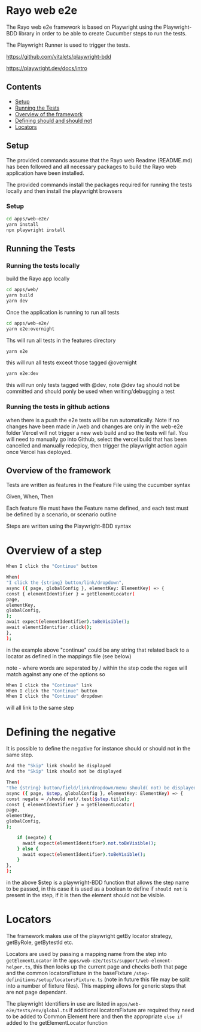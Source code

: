 # Rayo web e2e

The Rayo web e2e framework is based on Playwright using the Playwright-BDD library in order to be able to create
Cucumber steps to run the tests.

The Playwright Runner is used to trigger the tests.

https://github.com/vitalets/playwright-bdd

https://playwright.dev/docs/intro

## Contents

- [Setup](#setup)
- [Running the Tests](#running-the-tests)
- [Overview of the framework ](#overview-of-the-framework)
- [Defining should and should not](#defining-the-negative)
- [Locators](#locators)

## Setup

The provided commands assume that the Rayo web Readme (README.md) has been followed and all necessary packages to build the Rayo web
application have been installed.

The provided commands install the packages required for running the tests locally and then install the playwright
browsers

### Setup

```sh
cd apps/web-e2e/
yarn install
npx playwright install
```

## Running the Tests

### Running the tests locally

build the Rayo app locally

```sh
cd apps/web/
yarn build
yarn dev
```

Once the application is running to run all tests

```sh
cd apps/web-e2e/
yarn e2e:overnight
```

Ths will run all tests in the features directory

```sh
yarn e2e
```

this will run all tests exceot those tagged @overnight

```sh
yarn e2e:dev
```

this will run only tests tagged with @dev, note @dev tag should not be committed and should ponly be used when
writing/debugging a test

### Running the tests in github actions

when there is a push the e2e tests will be run automatically. Note if no changes have been made in /web
and changes are only in the web-e2e folder Vercel will not trigger a new web build and so the tests will fail. You will
need to manually go into Github, select the vercel build that has been cancelled and manually redeploy, then trigger
the playwright action again once Vercel has deployed.

## Overview of the framework

Tests are written as features in the Feature File using the cucumber syntax

Given, When, Then

Each feature file must have the Feature name defined, and each test must be defined by a scenario, or scenario outline

Steps are written using the Playwright-BDD syntax

# Overview of a step

```sh
When I click the "Continue" button
```

```sh
When(
"I click the {string} button/link/dropdown",
async ({ page, globalConfig }, elementKey: ElementKey) => {
const { elementIdentifier } = getElementLocator(
page,
elementKey,
globalConfig,
);
await expect(elementIdentifier).toBeVisible();
await elementIdentifier.click();
},
);
```

in the example above "continue" could be any string that related back to a locator as defined in the mappings file (see below)

note - where words are seperated by / within the step code the regex will match against any one of the options
so

```sh
When I click the "Continue" link
When I click the "Continue" button
When I click the "Continue" dropdown
```

will all link to the same step

# Defining the negative

It is possible to define the negative for instance should or should not in the same step.

```sh
And the "Skip" link should be displayed
And the "Skip" link should not be displayed
```

```sh
Then(
"the {string} button/field/link/dropdown/menu should( not) be displayed",
async ({ page, $step, globalConfig }, elementKey: ElementKey) => {
const negate = /should not/.test($step.title);
const { elementIdentifier } = getElementLocator(
page,
elementKey,
globalConfig,
);

    if (negate) {
      await expect(elementIdentifier).not.toBeVisible();
    } else {
      await expect(elementIdentifier).toBeVisible();
    }
},
);
```

in the above $step is a playwright-BDD function that allows the step name to be passed, in this case it is used as a
boolean to define if `should not` is present in the step, if it is then the element should not be visible.

# Locators

The framework makes use of the playwright getBy locator strategy, getByRole, getBytestId etc.

Locators are used by passing a mapping name from the step into `getElementLocator` in the
`apps/web-e2e/tests/support/web-element-helper.ts`, this then looks up the current page and checks both that page and
the common locatorsFixture in the baseFixture `/step-definitions/setup/locatorsFixture.ts` (note in future this file may be split
into a number of fixture files). This mapping allows for generic steps that are not page dependant.

The playwright Identifiers in use are listed in `apps/web-e2e/tests/env/global.ts` if additional locatorsFixture are required
they need to be added to Common Element here and then the appropriate `else if` added to the getElementLocator function
